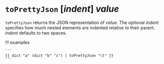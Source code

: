 # `toPrettyJson` [*indent*] *value*

`toPrettyJson` returns the JSON representation of *value*. The optional *indent*
specifies how much nested elements are indented relative to their parent.
*indent* defaults to two spaces.

!!! examples

    ```
    {{ dict "a" (dict "b" "c") | toPrettyJson "\t" }}
    ```

